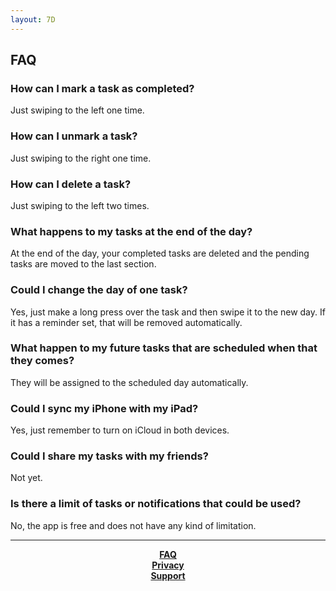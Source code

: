```yaml
---
layout: 7D
---
```


## FAQ
### How can I mark a task as completed?
Just swiping to the left one time.

### How can I unmark a task?
Just swiping to the right one time.

### How can I delete a task?
Just swiping to the left two times.

### What happens to my tasks at the end of the day?
At the end of the day, your completed tasks are deleted and the pending tasks are moved to the last section.

### Could I change the day of one task?
Yes, just make a long press over the task and then swipe it to the new day. If it has a reminder set, that will be removed automatically.
### What happen to my future tasks that are scheduled when that they comes?
They will be assigned to the scheduled day automatically.

### Could I sync my iPhone with my iPad?
Yes, just remember to turn on iCloud in both devices.

### Could I share my tasks with my friends?
Not yet.

### Is there a limit of tasks or notifications that could be used?
No, the app is free and does not have any kind of limitation.




* * *
<p align="center">
  <b><a href="./faq.html">FAQ</a></b><br>
  <b><a href="./privacy.html">Privacy</a></b><br>
  <b><a href="./support.html">Support</a></b><br>
  <br><br>
</p>
